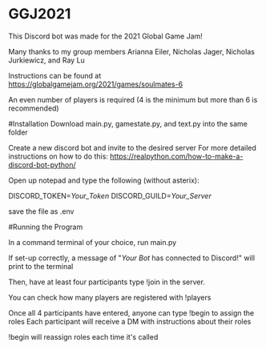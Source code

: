 # GGJ2021

This Discord bot was made for the 2021 Global Game Jam!

Many thanks to my group members Arianna Eiler, Nicholas Jager, Nicholas Jurkiewicz, and Ray Lu

Instructions can be found at https://globalgamejam.org/2021/games/soulmates-6

An even number of players is required (4 is the minimum but more than 6 is recommended)


#Installation
Download main.py, gamestate.py, and text.py into the same folder

Create a new discord bot and invite to the desired server
For more detailed instructions on how to do this: https://realpython.com/how-to-make-a-discord-bot-python/

Open up notepad and type the following (without asterix):

DISCORD_TOKEN=*Your_Token*
DISCORD_GUILD=*Your_Server*

save the file as .env

#Running the Program

In a command terminal of your choice, run main.py

If set-up correctly, a message of "*Your Bot* has connected to Discord!" will print to the terminal

Then, have at least four participants type !join in the server. 

You can check how many players are registered with !players

Once all 4 participants have entered, anyone can type !begin to assign the roles
Each participant will receive a DM with instructions about their roles

!begin will reassign roles each time it's called